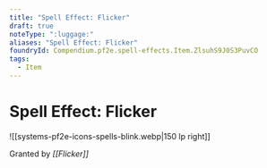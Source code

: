 ```yaml
---
title: "Spell Effect: Flicker"
draft: true
noteType: ":luggage:"
aliases: "Spell Effect: Flicker"
foundryId: Compendium.pf2e.spell-effects.Item.ZlsuhS9J0S3PuvCO
tags:
  - Item
---
```


# Spell Effect: Flicker
![[systems-pf2e-icons-spells-blink.webp|150 lp right]]

Granted by _[[Flicker]]_
